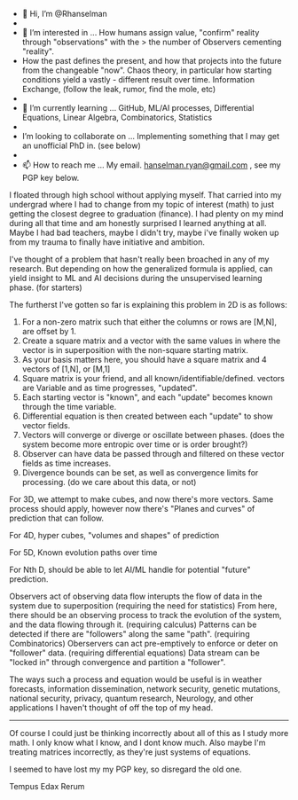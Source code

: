 - 👋 Hi, I’m @Rhanselman
- 
- 👀 I’m interested in ... How humans assign value, "confirm" reality through "observations" with the > the number of Observers cementing "reality".
- How the past defines the present, and how that projects into the future from the changeable "now". Chaos theory, in particular how starting conditions yield a vastly - different result over time. Information Exchange, (follow the leak, rumor, find the mole, etc)
- 
- 🌱 I’m currently learning ... GitHub, ML/AI processes, Differential Equations, Linear Algebra, Combinatorics, Statistics
- 
-  I’m looking to collaborate on ... Implementing something that I may get an unofficial PhD in. (see below)
- 
- 📫 How to reach me ... My email. hanselman.ryan@gmail.com , see my PGP key below.

<!---
Rhanselman/Rhanselman is a ✨ special ✨ repository because its `README.md` (this file) appears on your GitHub profile.
You can click the Preview link to take a look at your changes.
--->
I floated through high school without applying myself. That carried into my undergrad where I had to change from my topic of interest (math) to just getting the closest degree to graduation (finance). I had plenty on my mind during all that time and am honestly surprised I learned anything at all. Maybe I had bad teachers, maybe I didn't try, maybe i've finally woken up from my trauma to finally have initiative and ambition.

I've thought of a problem that hasn't really been broached in any of my research. But depending on how the generalized formula is applied, can yield insight to ML and AI decisions during the unsupervised learning phase. (for starters)

The furtherst I've gotten so far is explaining this problem in 2D is as follows:

1. For a non-zero matrix such that either the columns or rows are [M,N], are offset by 1. 
2. Create a square matrix and a vector with the same values in where the vector is in superposition with the non-square starting matrix.
3. As your basis matters here, you should have a square matrix and 4 vectors of [1,N], or [M,1]
4. Square matrix is your friend, and all known/identifiable/defined. vectors are Variable and as time progresses, "updated".
6. Each starting vector is "known", and each "update" becomes known through the time variable.
7. Differential equation is then created between each "update" to show vector fields.
8. Vectors will converge or diverge or oscillate between phases. (does the system become more entropic over time or is order brought?)
9. Observer can have data be passed through and filtered on these vector fields as time increases.
10. Divergence bounds can be set, as well as convergence limits for processing. (do we care about this data, or not)

For 3D, we attempt to make cubes, and now there's more vectors. Same process should apply, however now there's "Planes and curves" of prediction that can follow.

For 4D, hyper cubes, "volumes and shapes" of prediction

For 5D, Known evolution paths over time

For Nth D, should be able to let AI/ML handle for potential "future" prediction.



Observers act of observing data flow interupts the flow of data in the system due to superposition (requiring the need for statistics)
From here, there should be an observing process to track the evolution of the system, and the data flowing through it. (requiring calculus)
Patterns can be detected if there are "followers" along the same "path". (requiring Combinatorics)
Oberservers can act pre-emptively to enforce or deter on "follower" data. (requiring differential equations)
Data stream can be "locked in" through convergence and partition a "follower". 



The ways such a process and equation would be useful is in weather forecasts, information dissemination, network security, genetic mutations, national security, privacy, quantum research, Neurology, and other applications I haven't thought of off the top of my head.


--------------------------------------

Of course I could just be thinking incorrectly about all of this as I study more math. 
I only know what I know, and I dont know much.
Also maybe I'm treating matrices incorrectly, as they're just systems of equations.

I seemed to have lost my my PGP key, so disregard the old one.

Tempus Edax Rerum 

